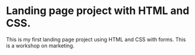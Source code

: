 # Landing page project with HTML and CSS.
 This is my first landing page project using HTML and CSS with forms. This is a workshop on marketing.
